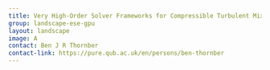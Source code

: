 ```yaml
---
title: Very High-Order Solver Frameworks for Compressible Turbulent Mixing
group: landscape-ese-gpu
layout: landscape
image: A
contact: Ben J R Thornber
contact-link: https://pure.qub.ac.uk/en/persons/ben-thornber
---
```

